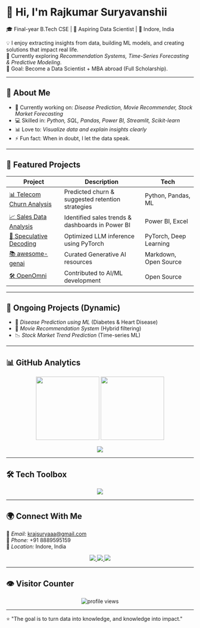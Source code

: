 # 👋 Hi, I'm Rajkumar Suryavanshii  

🎓 Final-year B.Tech CSE | 🤖 Aspiring Data Scientist | 📍 Indore, India  

💡 I enjoy extracting insights from data, building ML models, and creating solutions that impact real life.  
🌱 Currently exploring *Recommendation Systems, Time-Series Forecasting & Predictive Modeling*.  
🎯 Goal: Become a Data Scientist + MBA abroad (Full Scholarship).  

---

## 🔹 About Me  

- 🔭 Currently working on: *Disease Prediction, Movie Recommender, Stock Market Forecasting*  
- 💻 Skilled in: *Python, SQL, Pandas, Power BI, Streamlit, Scikit-learn*  
- 📊 Love to: *Visualize data and explain insights clearly*  
- ⚡ Fun fact: When in doubt, I let the data speak.  

---

## 🚀 Featured Projects  

| Project | Description | Tech |
|---------|-------------|------|
| [📊 Telecom Churn Analysis](https://github.com/Suryavanshii/telecom-churn-analysis) | Predicted churn & suggested retention strategies | Python, Pandas, ML |
| [📈 Sales Data Analysis](https://github.com/Suryavanshii/sales-data-analysis) | Identified sales trends & dashboards in Power BI | Power BI, Excel |
| [🤖 Speculative Decoding](https://github.com/Suryavanshii/speculative_decoding) | Optimized LLM inference using PyTorch | PyTorch, Deep Learning |
| [📚 awesome-genai](https://github.com/Suryavanshii/awesome-genai) | Curated Generative AI resources | Markdown, Open Source |
| [🛠 OpenOmni](https://github.com/Suryavanshii/OpenOmni) | Contributed to AI/ML development | Open Source |

---

## 🔄 Ongoing Projects (Dynamic)  

- 🏥 *Disease Prediction using ML* (Diabetes & Heart Disease)  
- 🎥 *Movie Recommendation System* (Hybrid filtering)  
- 📉 *Stock Market Trend Prediction* (Time-series ML)  

---

## 📊 GitHub Analytics  

<p align="center">
  <img src="https://github-readme-stats.vercel.app/api?username=Suryavanshii&show_icons=true&theme=radical" height="170px"/>
  <img src="https://github-readme-streak-stats.herokuapp.com?user=Suryavanshii&theme=radical&hide_border=false" height="170px"/>
</p>

<p align="center">
  <img src="https://github-readme-activity-graph.vercel.app/graph?username=Suryavanshii&bg_color=1a1b27&color=ffffff&line=38bdae&point=ffffff&hide_border=true" />
</p>

---

## 🛠 Tech Toolbox  

<p align="center">
  <img src="https://skillicons.dev/icons?i=python,sqlite,pytorch,sklearn,git,github,linux,html,css" />
</p>

---

## 🌍 Connect With Me  

📧 *Email:* [krajsuryaaa@gmail.com](mailto:krajsuryaaa@gmail.com)  
📱 *Phone:* ‪+91 8889595159‬  
📍 *Location:* Indore, India  

<p align="center">
  <a href="https://www.linkedin.com/in/rajkumarsuryavanshii/" target="_blank">
    <img src="https://img.shields.io/badge/LinkedIn-0A66C2?style=for-the-badge&logo=linkedin&logoColor=white" />
  </a>
  <a href="https://www.instagram.com/krajsuryavanshi" target="_blank">
    <img src="https://img.shields.io/badge/Instagram-E4405F?style=for-the-badge&logo=instagram&logoColor=white" />
  </a>
  <a href="https://github.com/Suryavanshii" target="_blank">
    <img src="https://img.shields.io/badge/GitHub-171515?style=for-the-badge&logo=github&logoColor=white" />
  </a>
</p>

---

## 👁 Visitor Counter  

<p align="center">
  <img src="https://komarev.com/ghpvc/?username=Suryavanshii&label=Profile%20Views&color=0e75b6&style=flat" alt="profile views"/>
</p>

---

⭐ "The goal is to turn data into knowledge, and knowledge into impact."
